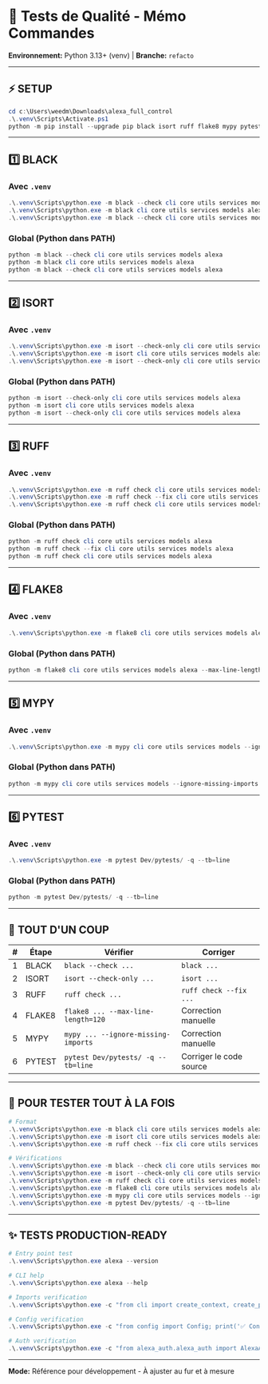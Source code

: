 # 🧪 Tests de Qualité - Mémo Commandes

**Environnement:** Python 3.13+ (venv) | **Branche:** `refacto`

---

## ⚡ SETUP

```powershell
cd c:\Users\weedm\Downloads\alexa_full_control
.\.venv\Scripts\Activate.ps1
python -m pip install --upgrade pip black isort ruff flake8 mypy pytest
```

---

## 1️⃣ BLACK

### Avec `.venv`

```powershell
.\.venv\Scripts\python.exe -m black --check cli core utils services models alexa
.\.venv\Scripts\python.exe -m black cli core utils services models alexa
.\.venv\Scripts\python.exe -m black --check cli core utils services models alexa
```

### Global (Python dans PATH)

```powershell
python -m black --check cli core utils services models alexa
python -m black cli core utils services models alexa
python -m black --check cli core utils services models alexa
```

---

## 2️⃣ ISORT

### Avec `.venv`

```powershell
.\.venv\Scripts\python.exe -m isort --check-only cli core utils services models alexa
.\.venv\Scripts\python.exe -m isort cli core utils services models alexa
.\.venv\Scripts\python.exe -m isort --check-only cli core utils services models alexa
```

### Global (Python dans PATH)

```powershell
python -m isort --check-only cli core utils services models alexa
python -m isort cli core utils services models alexa
python -m isort --check-only cli core utils services models alexa
```

---

## 3️⃣ RUFF

### Avec `.venv`

```powershell
.\.venv\Scripts\python.exe -m ruff check cli core utils services models alexa
.\.venv\Scripts\python.exe -m ruff check --fix cli core utils services models alexa
.\.venv\Scripts\python.exe -m ruff check cli core utils services models alexa
```

### Global (Python dans PATH)

```powershell
python -m ruff check cli core utils services models alexa
python -m ruff check --fix cli core utils services models alexa
python -m ruff check cli core utils services models alexa
```

---

## 4️⃣ FLAKE8

### Avec `.venv`

```powershell
.\.venv\Scripts\python.exe -m flake8 cli core utils services models alexa --max-line-length=120 --ignore=E501,W293,W291
```

### Global (Python dans PATH)

```powershell
python -m flake8 cli core utils services models alexa --max-line-length=120 --ignore=E501,W293,W291
```

---

## 5️⃣ MYPY

### Avec `.venv`

```powershell
.\.venv\Scripts\python.exe -m mypy cli core utils services models --ignore-missing-imports
```

### Global (Python dans PATH)

```powershell
python -m mypy cli core utils services models --ignore-missing-imports
```

---

## 6️⃣ PYTEST

### Avec `.venv`

```powershell
.\.venv\Scripts\python.exe -m pytest Dev/pytests/ -q --tb=line
```

### Global (Python dans PATH)

```powershell
python -m pytest Dev/pytests/ -q --tb=line
```

---

## 🔄 TOUT D'UN COUP

| #   | Étape  | Vérifier                            | Corriger                |
| --- | ------ | ----------------------------------- | ----------------------- |
| 1   | BLACK  | `black --check ...`                 | `black ...`             |
| 2   | ISORT  | `isort --check-only ...`            | `isort ...`             |
| 3   | RUFF   | `ruff check ...`                    | `ruff check --fix ...`  |
| 4   | FLAKE8 | `flake8 ... --max-line-length=120`  | Correction manuelle     |
| 5   | MYPY   | `mypy ... --ignore-missing-imports` | Correction manuelle     |
| 6   | PYTEST | `pytest Dev/pytests/ -q --tb=line`  | Corriger le code source |

---

## 🔄 POUR TESTER TOUT À LA FOIS

```powershell
# Format
.\.venv\Scripts\python.exe -m black cli core utils services models alexa
.\.venv\Scripts\python.exe -m isort cli core utils services models alexa
.\.venv\Scripts\python.exe -m ruff check --fix cli core utils services models alexa

# Vérifications
.\.venv\Scripts\python.exe -m black --check cli core utils services models alexa
.\.venv\Scripts\python.exe -m isort --check-only cli core utils services models alexa
.\.venv\Scripts\python.exe -m ruff check cli core utils services models alexa
.\.venv\Scripts\python.exe -m flake8 cli core utils services models alexa --max-line-length=120 --ignore=E501,W293,W291
.\.venv\Scripts\python.exe -m mypy cli core utils services models --ignore-missing-imports
.\.venv\Scripts\python.exe -m pytest Dev/pytests/ -q --tb=line
```

---

## ✨ TESTS PRODUCTION-READY

```powershell
# Entry point test
.\.venv\Scripts\python.exe alexa --version

# CLI help
.\.venv\Scripts\python.exe alexa --help

# Imports verification
.\.venv\Scripts\python.exe -c "from cli import create_context, create_parser; print('✅ Imports OK')"

# Config verification
.\.venv\Scripts\python.exe -c "from config import Config; print('✅ Config OK')"

# Auth verification
.\.venv\Scripts\python.exe -c "from alexa_auth.alexa_auth import AlexaAuth; print('✅ Auth OK')"
```

---

**Mode:** Référence pour développement - À ajuster au fur et à mesure
